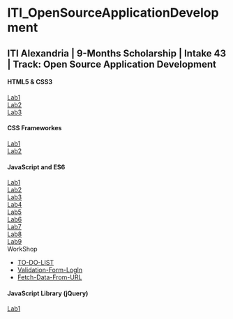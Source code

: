 # ITI_OpenSourceApplicationDevelopment
## ITI Alexandria | 9-Months Scholarship | Intake 43 | Track: Open Source Application Development

#### HTML5 & CSS3 

[Lab1](https://hager-abd-el-galil.github.io/ITI_OpenSourceApplicationDevelopment/HTML5%20&%20CSS3/Lab1) <br/>
[Lab2](https://hager-abd-el-galil.github.io/ITI_OpenSourceApplicationDevelopment/HTML5%20&%20CSS3/Lab2) <br/>
[Lab3](https://hager-abd-el-galil.github.io/ITI_OpenSourceApplicationDevelopment/HTML5%20&%20CSS3/Lab3) <br/>
#### CSS Frameworkes
[Lab1](https://hager-abd-el-galil.github.io/ITI_OpenSourceApplicationDevelopment/CSS%20Frameworks/Lab1) <br/>
[Lab2](https://hager-abd-el-galil.github.io/ITI_OpenSourceApplicationDevelopment/CSS%20Frameworks/Lab2) <br/>
#### JavaScript and ES6
[Lab1](https://hager-abd-el-galil.github.io/ITI_OpenSourceApplicationDevelopment/JavaScript%20and%20ES6/Lab1) <br/>
[Lab2](https://hager-abd-el-galil.github.io/ITI_OpenSourceApplicationDevelopment/JavaScript%20and%20ES6/Lab2) <br/>
[Lab3](https://hager-abd-el-galil.github.io/ITI_OpenSourceApplicationDevelopment/JavaScript%20and%20ES6/Lab3) <br/>
[Lab4](https://hager-abd-el-galil.github.io/ITI_OpenSourceApplicationDevelopment/JavaScript%20and%20ES6/Lab4) <br/>
[Lab5](https://hager-abd-el-galil.github.io/ITI_OpenSourceApplicationDevelopment/JavaScript%20and%20ES6/Lab5) <br/>
[Lab6](https://hager-abd-el-galil.github.io/ITI_OpenSourceApplicationDevelopment/JavaScript%20and%20ES6/Lab6) <br/>
[Lab7](https://hager-abd-el-galil.github.io/ITI_OpenSourceApplicationDevelopment/JavaScript%20and%20ES6/Lab7) <br/>
[Lab8](https://hager-abd-el-galil.github.io/ITI_OpenSourceApplicationDevelopment/JavaScript%20and%20ES6/Lab8) <br/>
[Lab9](https://hager-abd-el-galil.github.io/ITI_OpenSourceApplicationDevelopment/JavaScript%20and%20ES6/Lab9) <br/>
WorkShop <br/>
- [TO-DO-LIST](https://hager-abd-el-galil.github.io/ITI_OpenSourceApplicationDevelopment/JavaScript%20and%20ES6/WorkShop/TO%20DO%20LIST) <br/>
- [Validation-Form-LogIn](https://hager-abd-el-galil.github.io/ITI_OpenSourceApplicationDevelopment/JavaScript%20and%20ES6/WorkShop/Simple%20Form%20LogIn) <br/>
- [Fetch-Data-From-URL](https://hager-abd-el-galil.github.io/ITI_OpenSourceApplicationDevelopment/JavaScript%20and%20ES6/WorkShop/Fetch%20Data) <br/>
#### JavaScript Library (jQuery)
[Lab1](https://hager-abd-el-galil.github.io/ITI_OpenSourceApplicationDevelopment/JavaScript%20Library%20(jQuery)/Lab1) <br/>
